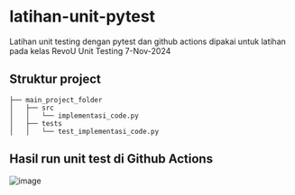 # latihan-unit-pytest
Latihan unit testing dengan pytest dan github actions
dipakai untuk latihan pada kelas RevoU Unit Testing 7-Nov-2024

## Struktur project 
```
├── main_project_folder
│   ├── src
│   │   └── implementasi_code.py
│   ├── tests
│   │   └── test_implementasi_code.py
```

## Hasil run unit test di Github Actions
![image](https://github.com/user-attachments/assets/5bdfa235-04fe-4f75-a85f-6ce71817afc1)
